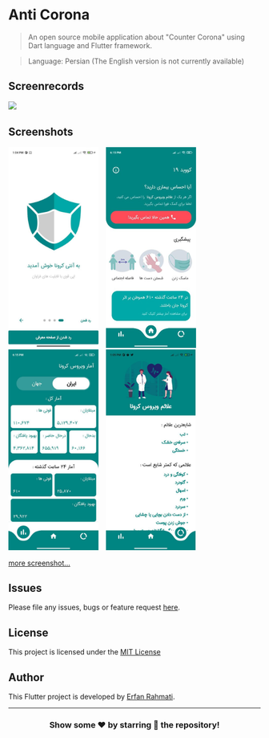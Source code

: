 # Anti Corona

> An open source mobile application about "Counter Corona" using Dart language and Flutter framework.

> Language: Persian (The English version is not currently available)

## Screenrecords

<p float="left">
  <img src="https://github.com/ErfanRht/Anti-Corona/blob/master/screenshots/videos/Screenrecord.gif?raw=true" height="600" />
  &ensp;
</p>

## Screenshots

<p float="left">
    <img src="./screenshots/Screenshot1.jpeg" height="400" />
  &ensp;
      <img src="./screenshots/Screenshot2.jpeg" height="400" />
  &ensp;
      <img src="./screenshots/Screenshot3.jpeg" height="400" />
  &ensp;
    <img src="./screenshots/Screenshot4.jpeg" height="400" />
  &ensp;
</p>

[more screenshot...](./screenshots)

## Issues

Please file any issues, bugs or feature request [here](https://github.com/ErfanRht/Anti-Corona/issues).

## License

This project is licensed under the [MIT License](https://github.com/ErfanRht/Anti-Corona/blob/master/LICENSE)

## Author

This Flutter project is developed by [Erfan Rahmati](https://github.com/ErfanRht).

---

<div align="center">

### Show some ❤️ by starring 🌟 the repository!

</div>
